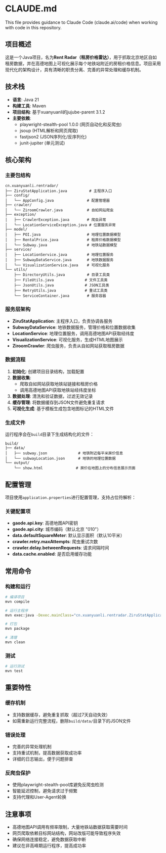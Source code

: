 # CLAUDE.md

This file provides guidance to Claude Code (claude.ai/code) when working with code in this repository.

## 项目概述

这是一个Java项目，名为**Rent Radar（租房价格雷达）**，用于抓取北京地区自如租房数据，并在高德地图上可视化展示每个地铁站附近的房租价格信息。项目采用现代化的架构设计，具有清晰的职责分离、完善的异常处理和缓存机制。

## 技术栈

- **语言**: Java 21
- **构建工具**: Maven
- **项目结构**: 基于xuanyuanli的jujube-parent 3.1.2
- **主要依赖**:
  - playwright-stealth-pool 1.0.0 (网页自动化和反爬虫)
  - jsoup (HTML解析和网页爬取) 
  - fastjson2 (JSON序列化/反序列化)
  - junit-jupiter (单元测试)

## 核心架构

### 主要包结构

```
cn.xuanyuanli.rentradar/
├── ZiruStatApplication.java          # 主程序入口
├── config/
│   └── AppConfig.java               # 配置管理器
├── crawler/
│   └── ZiroomCrawler.java           # 自如网站爬虫
├── exception/
│   ├── CrawlerException.java        # 爬虫异常
│   └── LocationServiceException.java # 位置服务异常
├── model/
│   ├── POI.java                     # 地理位置数据模型
│   ├── RentalPrice.java             # 租房价格数据模型
│   └── Subway.java                  # 地铁站数据模型
├── service/
│   ├── LocationService.java         # 地理位置服务
│   ├── SubwayDataService.java       # 地铁数据服务
│   └── VisualizationService.java    # 可视化服务
└── utils/
    ├── DirectoryUtils.java          # 目录工具类
    ├── FileUtils.java              # 文件工具类
    ├── JsonUtils.java              # JSON工具类
    ├── RetryUtils.java             # 重试工具类
    └── ServiceContainer.java        # 服务容器
```

### 服务层架构

- **ZiruStatApplication**: 主程序入口，负责协调各服务
- **SubwayDataService**: 地铁数据服务，管理价格和位置数据收集
- **LocationService**: 地理位置服务，调用高德地图API获取经纬度
- **VisualizationService**: 可视化服务，生成HTML地图展示
- **ZiroomCrawler**: 爬虫服务，负责从自如网站获取租房数据

### 数据流程

1. **初始化**: 创建项目目录结构，加载配置
2. **数据收集**: 
   - 爬取自如网站获取地铁站链接和租房价格
   - 调用高德地图API获取地铁站经纬度坐标
3. **数据处理**: 清洗和验证数据，过滤无效记录
4. **缓存管理**: 将数据缓存到JSON文件避免重复请求
5. **可视化生成**: 基于模板生成包含地图标记的HTML文件

### 生成文件

运行程序会在`build`目录下生成结构化的文件：
```
build/
├── data/
│   ├── subway.json              # 地铁附近每平米房价信息
│   └── subwayLocation.json      # 地铁的地理位置数据
└── output/
    └── show.html               # 房价在地图上的分布信息展示页面
```

## 配置管理

项目使用`application.properties`进行配置管理，支持占位符解析：

### 关键配置项

- **gaode.api.key**: 高德地图API密钥
- **gaode.api.city**: 城市编码（默认北京 "010"）
- **data.defaultSquareMeter**: 默认显示面积（默认10平米）
- **crawler.retry.maxAttempts**: 爬虫重试次数
- **crawler.delay.betweenRequests**: 请求间隔时间
- **data.cache.enabled**: 是否启用缓存功能

## 常用命令

### 构建和运行
```bash
# 编译项目
mvn compile

# 运行主程序
mvn exec:java -Dexec.mainClass="cn.xuanyuanli.rentradar.ZiruStatApplication"

# 打包
mvn package

# 清理
mvn clean
```

### 测试
```bash
# 运行测试
mvn test
```

## 重要特性

### 缓存机制
- 支持数据缓存，避免重复抓取（超过7天自动失效）
- 如需重新运行完整流程，删除`build/data/`目录下的JSON文件

### 错误处理
- 完善的异常处理机制
- 支持重试机制，提高数据获取成功率
- 详细的日志输出，便于问题排查

### 反爬虫保护
- 使用playwright-stealth-pool库避免反爬虫检测
- 智能延迟控制，避免请求过于频繁
- 支持代理和User-Agent轮换

## 注意事项

- 高德地图API调用有频率限制，大量地铁站数据获取需要时间
- 网页爬取依赖目标网站结构，网站改版可能导致程序失效
- 确保网络连接稳定，避免数据获取中断
- 建议在非高峰期运行程序，提高成功率